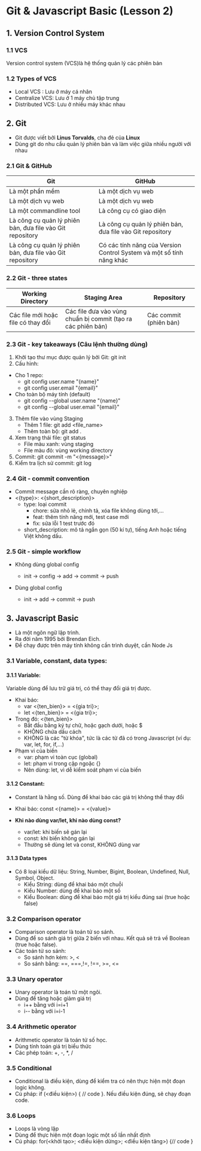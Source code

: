 # Git & Javascript Basic (Lesson 2)

## 1. Version Control System
### 1.1 VCS 
Version control system (VCS)là hệ thống quản lý các phiên bản

### 1.2 Types of VCS
- Local VCS : Lưu ở máy cá nhân
- Centralize VCS: Lưu ở 1 máy chủ tập trung
- Distributed VCS: Lưu ở nhiều máy khác nhau

## 2. Git

- Git được viết bởi **Linus Torvalds**, cha đẻ của **Linux**
- Dùng git do nhu cầu quản lý phiên bản và làm việc giữa nhiều người với nhau

### 2.1 Git & GitHub

| Git       | GitHub |
|-----------|--------|
| Là một phần mềm | Là một dịch vụ web | 
| Là một dịch vụ web | Là một dịch vụ web  |
| Là một commandline tool | Là công cụ có giao diện  |
|Là công cụ quản lý phiên bản, đưa file vào Git repository |Là công cụ quản lý phiên bản, đưa file vào Git repository|
|Là công cụ quản lý phiên bản, đưa file vào Git repository |Có các tính năng của Version Control System và một số tính năng khác|

### 2.2 Git - three states

|Working Directory|Staging Area|Repository|
|-----------------|------------|----------|
|Các file mới hoặc file có thay đổi|Các file đưa vào vùng chuẩn bị commit (tạo ra các phiên bản)|Các commit (phiên bản)|

### 2.3 Git - key takeaways (Câu lệnh thường dùng)

1. Khởi tạo thư mục được quản lý bởi Git: git init
2. Cấu hình: 
- Cho 1 repo:
    - git config user.name "{name}"
    -  git config user.email "{email}"
- Cho toàn bộ máy tính (default)
    - git config --global user.name "{name}"
    - git config --global user.email "{email}"
3. Thêm file vào vùng Staging
    - Thêm 1 file: git add <file_name>
    - Thêm toàn bộ: git add .
4. Xem trạng thái file: git status
    - File màu xanh: vùng staging
    - File màu đỏ: vùng working directory
5. Commit: git commit -m "<{message}>"
6. Kiểm tra lịch sử commit: git log

### 2.4 Git - commit convention
- Commit message cần rõ ràng, chuyên nghiệp
- <{type}>: <{short_description}>
    - type: loại commit
        - chore: sửa nhỏ lẻ, chính tả, xóa file không dùng tới,...
        - feat: thêm tính năng mới, test case mới
        - fix: sửa lỗi 1 test trước đó
    - short_description: mô tả ngắn gọn (50 kí tự), tiếng Anh hoặc tiếng Việt không dấu.

### 2.5 Git - simple workflow

- Không dùng global config
    - init -> config -> add -> commit -> push

- Dùng global config
    - init -> add -> commit -> push

## 3. Javascript Basic

- Là một ngôn ngữ lập trình.
- Ra đời năm 1995 bởi Brendan Eich.
- Để chạy được trên máy tính không cần trình duyệt, cần Node Js

### 3.1 Variable, constant, data types: 

#### 3.1.1 Variable:  

Variable dùng để lưu trữ giá trị, có thể thay đổi giá trị được.

- Khai báo:
    - var <{ten_bien}> = <{gia tri}>;
    - let <{ten_bien}> = <{gia tri}>;
- Trong đó: <{ten_bien}>
    - Bắt đầu bằng ký tự chữ, hoặc gạch dưới, hoặc $
    - KHÔNG chứa dấu cách
    - KHÔNG là các "từ khóa", tức là các từ đã có trong Javascript (ví dụ: var, let, for, if,...)
- Phạm vi của biến
    - var: phạm vi toàn cục (global)
    - let: phạm vi trong cặp ngoặc {}
    - Nên dùng: let, vì dễ kiểm soát phạm vi của biến

#### 3.1.2 Constant: 

- Constant là hằng số. Dùng để khai báo các giá trị không thể thay đổi

- Khai báo: const <{name}> = <{value}>

- **Khi nào dùng var/let, khi nào dùng const?**

    - var/let: khi biến sẽ gán lại
    - const: khi biến không gán lại
    - Thường sẽ dùng let và const, KHÔNG dùng var  

#### 3.1.3 Data types

- Có 8 loại kiểu dữ liệu: String, Number, Bigint, Boolean, Undefined, Null, Symbol, Object.
    - Kiểu String: dùng để khai báo một chuỗi
    - Kiểu Number: dùng để khai báo một số
    - Kiểu Boolean: dùng để khai báo một giá trị kiểu đúng sai (true hoặc false)

### 3.2 Comparison operator

- Comparison operator là toán tử so sánh.
- Dùng để so sánh giá trị giữa 2 biến với nhau. Kết quả sẽ trả về Boolean (true hoặc false).
- Các toán tử so sánh:
    - So sánh hơn kém: >, <
    - So sánh bằng: ==, ===,!=, !==, >=, <=

### 3.3 Unary operator

- Unary operator là toán tử một ngôi.
-  Dùng để tăng hoặc giảm giá trị
    - i++ bằng với i=i+1
    - i-- bằng với i=i-1

### 3.4 Arithmetic operator

- Arithmetic operator là toán tử số học.
- Dùng tính toán giá trị biểu thức
-  Các phép toán: +, -, *, /

### 3.5 Conditional

- Conditional là điều kiện, dùng để kiểm tra có nên thực hiện một đoạn logic không.
- Cú pháp: if (<điều kiện>) { // code }. Nếu điều kiện đúng, sẽ chạy đoạn code.

### 3.6 Loops

- Loops là vòng lặp
- Dùng để thực hiện một đoạn logic một số lần nhất định
- Cú pháp: for(<khởi tạo>; <điều kiện dừng>; <điều kiện tăng>) {// code }   